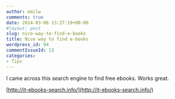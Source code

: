 ```yaml
---
author: emilw
comments: true
date: 2014-03-06 13:27:19+00:00
#layout: post
slug: nice-way-to-find-e-books
title: Nice way to find e-books
wordpress_id: 94
commentIssueId: 13
categories:
- Tips
---
```


I came across this search engine to find free ebooks. Works great.

[http://it-ebooks-search.info/](http://it-ebooks-search.info/)


